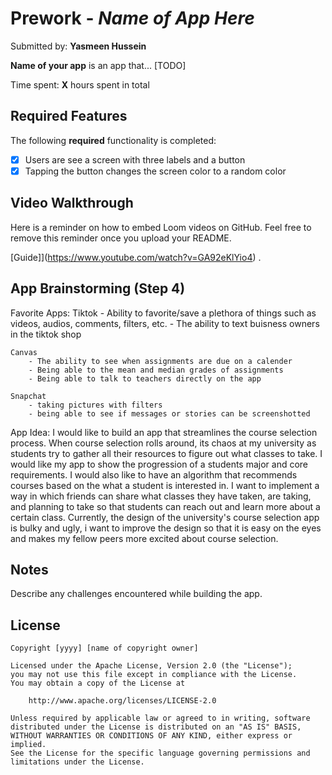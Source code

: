 # Prework - *Name of App Here*

Submitted by: **Yasmeen Hussein**

**Name of your app** is an app that... [TODO] 

Time spent: **X** hours spent in total

## Required Features

The following **required** functionality is completed:

- [x] Users are see a screen with three labels and a button
- [x] Tapping the button changes the screen color to a random color
 
## Video Walkthrough

Here is a reminder on how to embed Loom videos on GitHub. Feel free to remove this reminder once you upload your README. 

[Guide]](https://www.youtube.com/watch?v=GA92eKlYio4) .

## App Brainstorming (Step 4)
Favorite Apps:
    Tiktok
        - Ability to favorite/save a plethora of things such as videos, audios, comments, filters, etc.
        - The ability to text buisness owners in the tiktok shop
        
    Canvas
        - The ability to see when assignments are due on a calender
        - Being able to the mean and median grades of assignments
        - Being able to talk to teachers directly on the app
        
    Snapchat
        - taking pictures with filters
        - being able to see if messages or stories can be screenshotted
        
App Idea:
    I would like to build an app that streamlines the course selection process. When course selection rolls around, its chaos at my university as students try to gather all their resources to figure out what classes to take. I would like my app to show the progression of a students major and core requirements. I would also like to have an algorithm that recommends courses based on the what a student is interested in. I want to implement a way in which friends can share what classes they have taken, are taking, and planning to take so that students can reach out and learn more about a certain class. Currently, the design of the university's course selection app is bulky and ugly, i want to improve the design so that it is easy on the eyes and makes my fellow peers more excited about course selection.
        
    
## Notes

Describe any challenges encountered while building the app.

## License

    Copyright [yyyy] [name of copyright owner]

    Licensed under the Apache License, Version 2.0 (the "License");
    you may not use this file except in compliance with the License.
    You may obtain a copy of the License at

        http://www.apache.org/licenses/LICENSE-2.0

    Unless required by applicable law or agreed to in writing, software
    distributed under the License is distributed on an "AS IS" BASIS,
    WITHOUT WARRANTIES OR CONDITIONS OF ANY KIND, either express or implied.
    See the License for the specific language governing permissions and
    limitations under the License.
